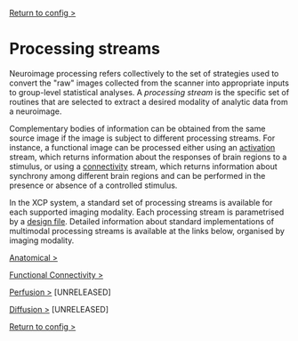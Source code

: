 [Return to config >](https://pipedocs.github.io/config)

# Processing streams

Neuroimage processing refers collectively to the set of strategies used to convert the "raw" images collected from the scanner into appropriate inputs to group-level statistical analyses. A _processing stream_ is the specific set of routines that are selected to extract a desired modality of analytic data from a neuroimage.

Complementary bodies of information can be obtained from the same source image if the image is subject to different processing streams. For instance, a functional image can be processed either using an [activation](https://pipedocs.github.io/config/streams/task) stream, which returns information about the responses of brain regions to a stimulus, or using a [connectivity](https://pipedocs.github.io/config/streams/fc) stream, which returns information about synchrony among different brain regions and can be performed in the presence or absence of a controlled stimulus.

In the XCP system, a standard set of processing streams is available for each supported imaging modality. Each processing stream is parametrised by a [design file](https://pipedocs.github.io/config/design). Detailed information about standard implementations of multimodal processing streams is available at the links below, organised by imaging modality.

[Anatomical >](https://pipedocs.github.io/config/streams/anat)

[Functional Connectivity >](https://pipedocs.github.io/config/streams/fc)

[Perfusion >](https://pipedocs.github.io/config/streams/cbf) \[UNRELEASED\]

[Diffusion >](https://pipedocs.github.io/config/streams/diffusion) \[UNRELEASED\]

[Return to config >](https://pipedocs.github.io/config)
